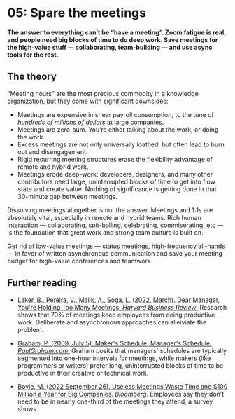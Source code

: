 # 05: Spare the meetings

**The answer to everything can’t be “have a meeting”. Zoom fatigue is real, and people need big blocks of time to do deep work. Save meetings for the high-value stuff — collaborating, team-building — and use async tools for the rest.**

## The theory

“Meeting hours” are the most precious commodity in a knowledge organization, but they come with significant downsides:

- Meetings are expensive in shear payroll consumption, to the tune of _hundreds of millions of dollars_ at large companies.
- Meetings are zero-sum. You’re either talking about the work, or doing the work.
- Excess meetings are not only universally loathed, but often lead to burn out and disengagement.
- Rigid recurring meeting structures erase the flexibility advantage of remote and hybrid work.
- Meetings erode deep-work: developers, designers, and many other contributors need large, uninterrupted blocks of time to get into flow state and create value. Nothing of significance is getting done in that 30-minute gap between meetings.

Dissolving meetings altogether is not the answer. Meetings and 1:1s are absolutely vital, especially in remote and hybrid teams. Rich human interaction — collaborating, spit-balling, celebrating, commiserating, etc — is the foundation that great work and strong team culture is built on.

Get rid of low-value meetings — status meetings, high-frequency all-hands — in favor of written asynchronous communication and save your meeting budget for high-value conferences and teamwork.

## Further reading

- [Laker, B., Pereira, V., Malik, A., Soga, L. (2022, March). Dear Manager, You're Holding Too Many Meetings. _Harvard Business Review_.](https://hbr.org/2022/03/dear-manager-youre-holding-too-many-meetings)
Research shows that 70% of meetings keep employees from doing productive work. Deliberate and asynchronous approaches can alleiviate the problem.

- [Graham, P. (2009, July 5). Maker's Schedule, Manager's Schedule. _PaulGraham.com_.](http://www.paulgraham.com/makersschedule.html)
Graham posits that managers' schedules are typically segmented into one-hour intervals for meetings, while makers (like programmers or writers) prefer long, uninterrupted blocks of time to be productive in their creative or technical work.

- [Boyle, M. (2022 September 26). Useless Meetings Waste Time and $100 Million a Year for Big Companies. _Bloomberg_.](https://www.bloomberg.com/news/articles/2022-09-26/are-meetings-a-waste-of-time-pointless-plans-cost-big-companies-100m)
Employees say they don’t need to be in nearly one-third of the meetings they attend, a survey shows.
